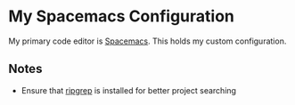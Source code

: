# My Spacemacs Configuration

My primary code editor is [Spacemacs](https://www.spacemacs.org/).
This holds my custom configuration.

## Notes
- Ensure that [ripgrep](https://github.com/BurntSushi/ripgrep) is installed for better project searching
